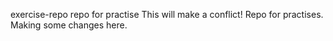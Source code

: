 exercise-repo
repo for practise
This will make a conflict!
Repo for practises.
Making some changes here.
